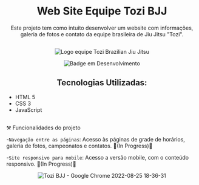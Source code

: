 <h1 align="center"> Web Site Equipe Tozi BJJ</h1>

<div align="center">
  
  <p>Este projeto tem como intuito desenvolver um website com informações, galeria de fotos e contato da equipe brasileira de Jiu Jitsu "Tozi".</p>

</div>
  
##

<div align="center">
  
![Logo equipe Tozi Brazilian Jiu Jitsu](https://user-images.githubusercontent.com/108889811/186770162-daa5b1bf-5558-43ae-941f-ba896493243a.png)

![Badge em Desenvolvimento](http://img.shields.io/static/v1?label=STATUS&message=EM%20DESENVOLVIMENTO&color=GREEN&style=for-the-badge)

</div>

##

<div> 
    
  <h2 align="center"> Tecnologias Utilizadas: </h2>
    
   * HTML 5
   * CSS 3
   * JavaScript
  
</div>

##

<div>

  ⚒️ Funcionalidades do projeto

  -`Navegação entre as páginas`: Acesso às páginas de grade de horários, galeria de fotos, campeonatos e contatos. 🚧(In Progress)🚧
  
  -`Site responsivo para mobile`: Acesso a versão mobile, com o conteúdo responsivo. 🚧(In Progress)🚧
  
</div>

<div align="center">
  
  ![Tozi BJJ - Google Chrome 2022-08-25 18-36-31](https://user-images.githubusercontent.com/108889811/186773827-886a1c9e-160e-4fea-9a84-183c7cfcb4ec.gif)

</div>

